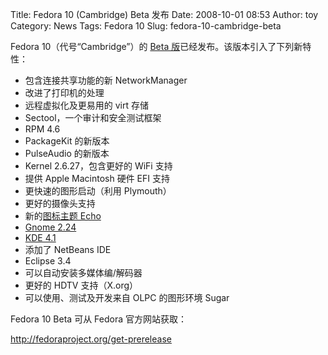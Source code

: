 Title: Fedora 10 (Cambridge) Beta 发布
Date: 2008-10-01 08:53
Author: toy
Category: News
Tags: Fedora 10
Slug: fedora-10-cambridge-beta

Fedora 10（代号“Cambridge”）的 [Beta
版](https://www.redhat.com/archives/fedora-announce-list/2008-September/msg00016.html)已经发布。该版本引入了下列新特性：

-   包含连接共享功能的新 NetworkManager
-   改进了打印机的处理
-   远程虚拟化及更易用的 virt 存储
-   Sectool，一个审计和安全测试框架
-   RPM 4.6
-   PackageKit 的新版本
-   PulseAudio 的新版本
-   Kernel 2.6.27，包含更好的 WiFi 支持
-   提供 Apple Macintosh 硬件 EFI 支持
-   更快速的图形启动（利用 Plymouth）
-   更好的摄像头支持
-   新的[图标主题
    Echo](http://linuxtoy.org/archives/echo-icon-theme.html)
-   [Gnome
    2.24](http://linuxtoy.org/archives/gnome-224-new-features.html)
-   [KDE 4.1](http://linuxtoy.org/archives/kde41_release.html)
-   添加了 NetBeans IDE
-   Eclipse 3.4
-   可以自动安装多媒体编/解码器
-   更好的 HDTV 支持（X.org）
-   可以使用、测试及开发来自 OLPC 的图形环境 Sugar

Fedora 10 Beta 可从 Fedora 官方网站获取：

<http://fedoraproject.org/get-prerelease>
